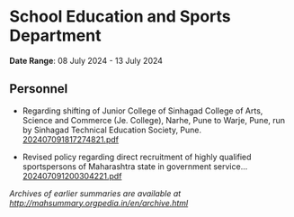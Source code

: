 # School Education and Sports Department

**Date Range**: 08 July 2024 - 13 July 2024


## Personnel
- Regarding shifting of Junior College of Sinhagad College of Arts, Science and Commerce (Je. College), Narhe, Pune to Warje, Pune, run by Sinhagad Technical Education Society, Pune.\
  [202407091817274821.pdf](https://gr.maharashtra.gov.in/Site/Upload/Government%20Resolutions/English/202407091817274821.pdf)

- Revised policy regarding direct recruitment of highly qualified sportspersons of Maharashtra state in government service...\
  [202407091200304221.pdf](https://gr.maharashtra.gov.in/Site/Upload/Government%20Resolutions/English/202407091200304221....pdf)


*Archives of earlier summaries are available at http://mahsummary.orgpedia.in/en/archive.html*